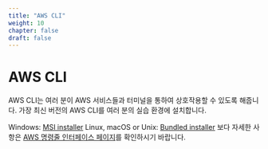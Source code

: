 ```yaml
---
title: "AWS CLI"
weight: 10
chapter: false
draft: false
---
```


# AWS CLI

AWS CLI는 여러 분이 AWS 서비스들과 터미널을 통하여 상호작용할 수 있도록 해줍니다. 가장 최신 버전의 AWS CLI를 여러 분의 실습 환경에 설치합니다.

Windows: [MSI installer](https://docs.aws.amazon.com/cli/latest/userguide/install-windows.html#install-msi-on-windows)
Linux, macOS or Unix: [Bundled installer](https://docs.aws.amazon.com/cli/latest/userguide/cli-chap-welcome.html)
보다 자세한 사항은 [AWS 명령줄 인터페이스 페이지](https://docs.aws.amazon.com/cli/latest/userguide/cli-chap-install.html)를 확인하시기 바랍니다.
